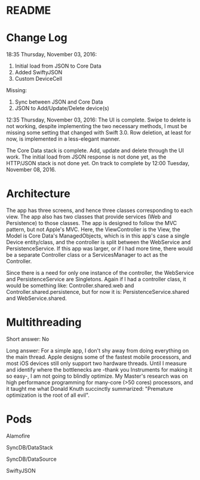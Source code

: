 # README #

# Change Log #
18:35 Thursday, November 03, 2016:
1. Initial load from JSON to Core Data
2. Added SwiftyJSON
3. Custom DeviceCell

Missing:
1. Sync between JSON and Core Data
2. JSON to Add/Update/Delete device(s)

12:35 Thursday, November 03, 2016:
The UI is complete. Swipe to delete is not working, despite implementing the two necessary methods, I must be missing some setting that changed with Swift 3.0. Row deletion, at least for now, is implemented in a less-elegant manner.

The Core Data stack is complete. Add, update and delete through the UI work. The initial load from JSON response is not done yet, as the HTTP/JSON stack is not done yet. On track to complete by 12:00 Tuesday, November 08, 2016.

# Architecture #
The app has three screens, and hence three classes corresponding to each view. The app also has two classes that provide services (Web and Persistence) to those classes. The app is designed to follow the MVC pattern, but not Apple's MVC. Here, the ViewController is the View, the Model is Core Data's ManagedObjects, which is in this app's case a single Device entity/class, and the controller is split between the WebService and PersistenceService. If this app was larger, or if I had more time, there would be a separate Controller class or a ServicesManager to act as the Controller.

Since there is a need for only one instance of the controller, the WebService and PersistenceService are Singletons. Again if I had a controller class, it would be something like: Controller.shared.web and Controller.shared.persistence, but for now it is: PersistenceService.shared and WebService.shared.

# Multithreading #
Short answer: No

Long answer: For a simple app, I don't shy away from doing everything on the main thread. Apple designs some of the fastest mobile processors, and most iOS devices still only support two hardware threads. Until I measure and identify where the bottlenecks are -thank you Instruments for making it so easy-, I am not going to blindly optimize. My Master's research was on high performance programming for many-core (>50 cores) processors, and it taught me what Donald Knuth succinctly summarized: "Premature optimization is the root of all evil".

# Pods #
Alamofire

SyncDB/DataStack

SyncDB/DataSource

SwiftyJSON